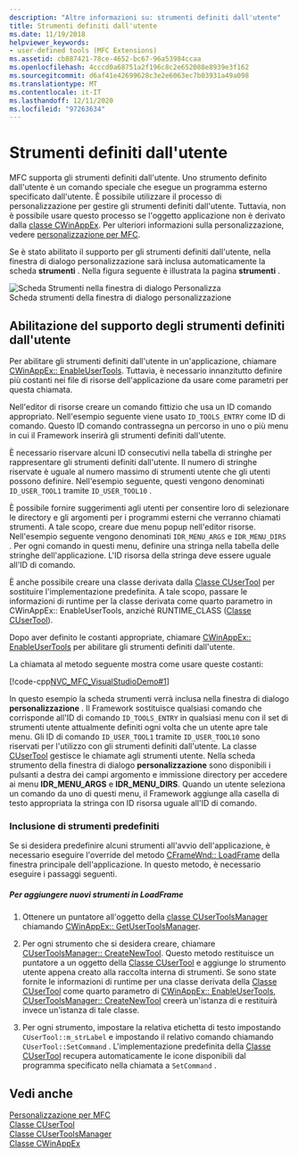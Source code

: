 ```yaml
---
description: "Altre informazioni su: strumenti definiti dall'utente"
title: Strumenti definiti dall'utente
ms.date: 11/19/2018
helpviewer_keywords:
- user-defined tools (MFC Extensions)
ms.assetid: cb887421-78ce-4652-bc67-96a53984ccaa
ms.openlocfilehash: 4cccd0a68751a2f196c8c2e652088e8939e3f162
ms.sourcegitcommit: d6af41e42699628c3e2e6063ec7b03931a49a098
ms.translationtype: MT
ms.contentlocale: it-IT
ms.lasthandoff: 12/11/2020
ms.locfileid: "97263634"
---
```

# <a name="user-defined-tools"></a>Strumenti definiti dall'utente

MFC supporta gli strumenti definiti dall'utente. Uno strumento definito dall'utente è un comando speciale che esegue un programma esterno specificato dall'utente. È possibile utilizzare il processo di personalizzazione per gestire gli strumenti definiti dall'utente. Tuttavia, non è possibile usare questo processo se l'oggetto applicazione non è derivato dalla [classe CWinAppEx](../mfc/reference/cwinappex-class.md). Per ulteriori informazioni sulla personalizzazione, vedere [personalizzazione per MFC](../mfc/customization-for-mfc.md).

Se è stato abilitato il supporto per gli strumenti definiti dall'utente, nella finestra di dialogo personalizzazione sarà inclusa automaticamente la scheda **strumenti** . Nella figura seguente è illustrata la pagina **strumenti** .

![Scheda Strumenti nella finestra di dialogo Personalizza](../mfc/media/custdialogboxtoolstab.png "Scheda Strumenti nella finestra di dialogo Personalizza") <br/>
Scheda strumenti della finestra di dialogo personalizzazione

## <a name="enabling-user-defined-tools-support"></a>Abilitazione del supporto degli strumenti definiti dall'utente

Per abilitare gli strumenti definiti dall'utente in un'applicazione, chiamare [CWinAppEx:: EnableUserTools](../mfc/reference/cwinappex-class.md#enableusertools). Tuttavia, è necessario innanzitutto definire più costanti nei file di risorse dell'applicazione da usare come parametri per questa chiamata.

Nell'editor di risorse creare un comando fittizio che usa un ID comando appropriato. Nell'esempio seguente viene usato `ID_TOOLS_ENTRY` come ID di comando. Questo ID comando contrassegna un percorso in uno o più menu in cui il Framework inserirà gli strumenti definiti dall'utente.

È necessario riservare alcuni ID consecutivi nella tabella di stringhe per rappresentare gli strumenti definiti dall'utente. Il numero di stringhe riservate è uguale al numero massimo di strumenti utente che gli utenti possono definire. Nell'esempio seguente, questi vengono denominati `ID_USER_TOOL1` tramite `ID_USER_TOOL10` .

È possibile fornire suggerimenti agli utenti per consentire loro di selezionare le directory e gli argomenti per i programmi esterni che verranno chiamati strumenti. A tale scopo, creare due menu popup nell'editor risorse. Nell'esempio seguente vengono denominati `IDR_MENU_ARGS` e `IDR_MENU_DIRS` . Per ogni comando in questi menu, definire una stringa nella tabella delle stringhe dell'applicazione. L'ID risorsa della stringa deve essere uguale all'ID di comando.

È anche possibile creare una classe derivata dalla [Classe CUserTool](../mfc/reference/cusertool-class.md) per sostituire l'implementazione predefinita. A tale scopo, passare le informazioni di runtime per la classe derivata come quarto parametro in CWinAppEx:: EnableUserTools, anziché RUNTIME_CLASS ([Classe CUserTool](../mfc/reference/cusertool-class.md)).

Dopo aver definito le costanti appropriate, chiamare [CWinAppEx:: EnableUserTools](../mfc/reference/cwinappex-class.md#enableusertools) per abilitare gli strumenti definiti dall'utente.

La chiamata al metodo seguente mostra come usare queste costanti:

[!code-cpp[NVC_MFC_VisualStudioDemo#1](../mfc/codesnippet/cpp/user-defined-tools_1.cpp)]

In questo esempio la scheda strumenti verrà inclusa nella finestra di dialogo **personalizzazione** . Il Framework sostituisce qualsiasi comando che corrisponde all'ID di comando `ID_TOOLS_ENTRY` in qualsiasi menu con il set di strumenti utente attualmente definiti ogni volta che un utente apre tale menu. Gli ID di comando `ID_USER_TOOL1` tramite `ID_USER_TOOL10` sono riservati per l'utilizzo con gli strumenti definiti dall'utente. La classe [CUserTool](../mfc/reference/cusertool-class.md) gestisce le chiamate agli strumenti utente. Nella scheda strumento della finestra di dialogo **personalizzazione** sono disponibili i pulsanti a destra dei campi argomento e immissione directory per accedere ai menu **IDR_MENU_ARGS** e **IDR_MENU_DIRS**. Quando un utente seleziona un comando da uno di questi menu, il Framework aggiunge alla casella di testo appropriata la stringa con ID risorsa uguale all'ID di comando.

### <a name="including-predefined-tools"></a>Inclusione di strumenti predefiniti

Se si desidera predefinire alcuni strumenti all'avvio dell'applicazione, è necessario eseguire l'override del metodo [CFrameWnd:: LoadFrame](../mfc/reference/cframewnd-class.md#loadframe) della finestra principale dell'applicazione. In questo metodo, è necessario eseguire i passaggi seguenti.

##### <a name="to-add-new-tools-in-loadframe"></a>Per aggiungere nuovi strumenti in LoadFrame

1. Ottenere un puntatore all'oggetto della [classe CUserToolsManager](../mfc/reference/cusertoolsmanager-class.md) chiamando [CWinAppEx:: GetUserToolsManager](../mfc/reference/cwinappex-class.md#getusertoolsmanager).

1. Per ogni strumento che si desidera creare, chiamare [CUserToolsManager:: CreateNewTool](../mfc/reference/cusertoolsmanager-class.md#createnewtool). Questo metodo restituisce un puntatore a un oggetto della [Classe CUserTool](../mfc/reference/cusertool-class.md) e aggiunge lo strumento utente appena creato alla raccolta interna di strumenti. Se sono state fornite le informazioni di runtime per una classe derivata della [Classe CUserTool](../mfc/reference/cusertool-class.md) come quarto parametro di [CWinAppEx:: EnableUserTools](../mfc/reference/cwinappex-class.md#enableusertools), [CUserToolsManager:: CreateNewTool](../mfc/reference/cusertoolsmanager-class.md#createnewtool) creerà un'istanza di e restituirà invece un'istanza di tale classe.

1. Per ogni strumento, impostare la relativa etichetta di testo impostando `CUserTool::m_strLabel` e impostando il relativo comando chiamando `CUserTool::SetCommand` . L'implementazione predefinita della [Classe CUserTool](../mfc/reference/cusertool-class.md) recupera automaticamente le icone disponibili dal programma specificato nella chiamata a `SetCommand` .

## <a name="see-also"></a>Vedi anche

[Personalizzazione per MFC](../mfc/customization-for-mfc.md)<br/>
[Classe CUserTool](../mfc/reference/cusertool-class.md)<br/>
[Classe CUserToolsManager](../mfc/reference/cusertoolsmanager-class.md)<br/>
[Classe CWinAppEx](../mfc/reference/cwinappex-class.md)

